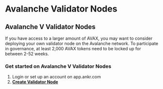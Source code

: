 # Avalanche Validator Nodes

## Avalanche V Validator Nodes&#x20;

If you have access to a larger amount of AVAX, you may want to consider deploying your own validator node on the Avalanche network. To participate in governance, at least 2,000 AVAX tokens need to be locked up for between 2-52 weeks.

### Get started on Avalanche V Validator Nodes

1. Login or set up an account on app.ankr.com
2. [**Create Validator Node**](https://app.ankr.com/apps/validators)
